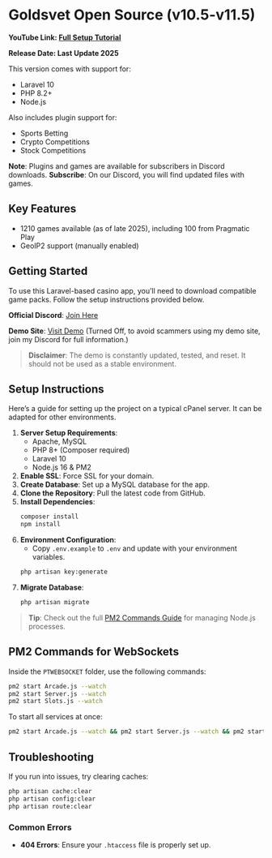# Goldsvet Open Source (v10.5-v11.5)

**YouTube Link: [Full Setup Tutorial](https://www.youtube.com/watch?v=FPqLcSU-xX8)**

**Release Date: Last Update 2025**

This version comes with support for:

- Laravel 10
- PHP 8.2+
- Node.js

Also includes plugin support for:

- Sports Betting
- Crypto Competitions
- Stock Competitions

**Note**: Plugins and games are available for subscribers in Discord downloads.
**Subscribe**: On our Discord, you will find updated files with games.

## Key Features

- 1210 games available (as of late 2025), including 100 from Pragmatic Play
- GeoIP2 support (manually enabled)

## Getting Started

To use this Laravel-based casino app, you’ll need to download compatible game packs. Follow the setup instructions provided below.

**Official Discord**: [Join Here](https://discord.gg/xkY3X9ECSX)

**Demo Site**: [Visit Demo](https://moneyplusextreme.fun/) (Turned Off, to avoid scammers using my demo site, join my Discord for full information.)

> **Disclaimer**: The demo is constantly updated, tested, and reset. It should not be used as a stable environment.

## Setup Instructions

Here’s a guide for setting up the project on a typical cPanel server. It can be adapted for other environments.

1. **Server Setup Requirements**:
   - Apache, MySQL
   - PHP 8+ (Composer required)
   - Laravel 10
   - Node.js 16 & PM2
2. **Enable SSL**: Force SSL for your domain.
3. **Create Database**: Set up a MySQL database for the app.
4. **Clone the Repository**: Pull the latest code from GitHub.
5. **Install Dependencies**:
   ```bash
   composer install
   npm install
   ```
6. **Environment Configuration**:
   - Copy `.env.example` to `.env` and update with your environment variables.
   ```bash
   php artisan key:generate
   ```
7. **Migrate Database**:
   ```bash
   php artisan migrate
   ```

> **Tip**: Check out the full [PM2 Commands Guide](https://pm2.keymetrics.io/docs/usage/quick-start/) for managing Node.js processes.

## PM2 Commands for WebSockets

Inside the `PTWEBSOCKET` folder, use the following commands:

```bash
pm2 start Arcade.js --watch
pm2 start Server.js --watch
pm2 start Slots.js --watch
```

To start all services at once:

```bash
pm2 start Arcade.js --watch && pm2 start Server.js --watch && pm2 start Slots.js --watch
```

## Troubleshooting

If you run into issues, try clearing caches:

```bash
php artisan cache:clear
php artisan config:clear
php artisan route:clear
```

### Common Errors

- **404 Errors**: Ensure your `.htaccess` file is properly set up.
